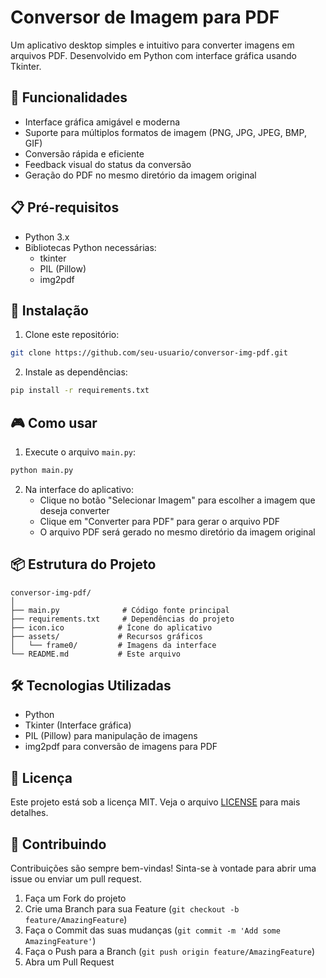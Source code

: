 # Conversor de Imagem para PDF

Um aplicativo desktop simples e intuitivo para converter imagens em arquivos PDF. Desenvolvido em Python com interface gráfica usando Tkinter.

## 🚀 Funcionalidades

- Interface gráfica amigável e moderna
- Suporte para múltiplos formatos de imagem (PNG, JPG, JPEG, BMP, GIF)
- Conversão rápida e eficiente
- Feedback visual do status da conversão
- Geração do PDF no mesmo diretório da imagem original

## 📋 Pré-requisitos

- Python 3.x
- Bibliotecas Python necessárias:
  - tkinter
  - PIL (Pillow)
  - img2pdf

## 🔧 Instalação

1. Clone este repositório:
```bash
git clone https://github.com/seu-usuario/conversor-img-pdf.git
```

2. Instale as dependências:
```bash
pip install -r requirements.txt
```

## 🎮 Como usar

1. Execute o arquivo `main.py`:
```bash
python main.py
```

2. Na interface do aplicativo:
   - Clique no botão "Selecionar Imagem" para escolher a imagem que deseja converter
   - Clique em "Converter para PDF" para gerar o arquivo PDF
   - O arquivo PDF será gerado no mesmo diretório da imagem original

## 📦 Estrutura do Projeto

```
conversor-img-pdf/
│
├── main.py              # Código fonte principal
├── requirements.txt     # Dependências do projeto
├── icon.ico            # Ícone do aplicativo
├── assets/             # Recursos gráficos
│   └── frame0/         # Imagens da interface
└── README.md           # Este arquivo
```

## 🛠️ Tecnologias Utilizadas

- Python
- Tkinter (Interface gráfica)
- PIL (Pillow) para manipulação de imagens
- img2pdf para conversão de imagens para PDF

## 📝 Licença

Este projeto está sob a licença MIT. Veja o arquivo [LICENSE](LICENSE) para mais detalhes.

## 🤝 Contribuindo

Contribuições são sempre bem-vindas! Sinta-se à vontade para abrir uma issue ou enviar um pull request.

1. Faça um Fork do projeto
2. Crie uma Branch para sua Feature (`git checkout -b feature/AmazingFeature`)
3. Faça o Commit das suas mudanças (`git commit -m 'Add some AmazingFeature'`)
4. Faça o Push para a Branch (`git push origin feature/AmazingFeature`)
5. Abra um Pull Request
